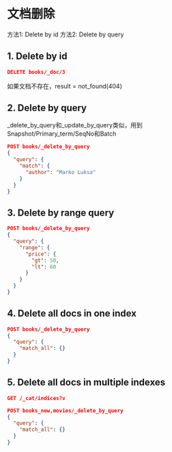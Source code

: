 文档删除
===

方法1: Delete by id
方法2: Delete by query

## 1. Delete by id
```json
DELETE books/_doc/3
```

如果文档不存在，result = not_found(404)

## 2. Delete by query

_delete_by_query和_update_by_query类似，用到Snapshot/Primary_term/SeqNo和Batch

```json
POST books/_delete_by_query
{
  "query": {
    "match": {
      "author": "Marko Luksa"
    }
  }
}
```

## 3. Delete by range query
```json
POST books/_delete_by_query
{
  "query": {
    "range": {
      "price": {
        "gt": 50,
        "lt": 60
      }
    }
  }
}
```

## 4. Delete all docs in one index
```json
POST books/_delete_by_query
{
  "query": {
    "match_all": {}
  }
}
```

## 5. Delete all docs in multiple indexes
```json
GET /_cat/indices?v

POST books_new,movies/_delete_by_query
{
  "query": {
    "match_all": {}
  }
}
```